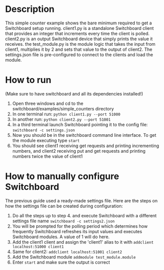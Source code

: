 # Description

This simple counter example shows the bare minimum required to get a Switchboard setup running. client1.py is a standalone Switchboard client that provides an integer that increments every time the client is polled. client2.py is an output Switchboard device that simply prints the value it receives. the test_module.py is the module logic that takes the input from client1, multiplies it by 2 and sets that value to the output of client2. The settings.json file is pre-configured to connect to the clients and load the module.

# How to run

(Make sure to have switchboard and all its dependencies installed!)

1. Open three windows and cd to the switchboard/examples/simple_counters directory
2. In one terminal run: `python client1.py --port 51000`
3. In another run: `python client2.py --port 51001`
4. In a third terminal launch Switchboard pointing it to the config file: `switchboard -c settings.json`
5. Now you should be in the switchboard command line interface. To get the module executing type `start`
6. You should see client1 receiving get requests and printing incrementing numbers, and client2 receiving put and get requests and printing numbers twice the value of client1

# How to manually configure Switchboard

The previous guide used a ready-made settings file. Here are the steps on how the settings file can be created during configuration:

1. Do all the steps up to step 4. and execute Switchboard with a different settings file name `switchboard -c settings2.json`
2. You will be prompted for the polling period which determines how frequently Switchboard refreshes its input values and executes Switchboard modules. A value of 1 will do here.
3. Add the client1 client and assign the 'client1' alias to it with `addclient localhost:51000 client1`
4. Same for client2: `addclient localhost:51001 client2`
5. Add the Switchboard module `addmodule test_module.module`
6. Enter `start` and make sure the output is correct
